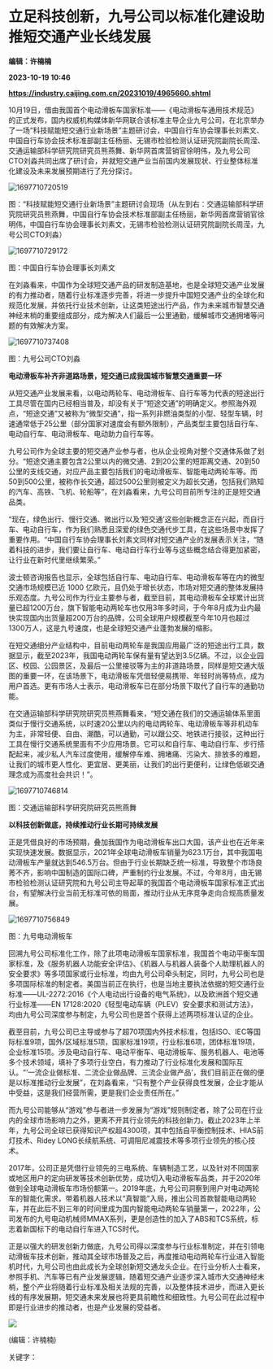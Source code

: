# 立足科技创新，九号公司以标准化建设助推短交通产业长线发展
**编辑：许楠楠**

**2023-10-19 10:46**

**https://industry.caijing.com.cn/20231019/4965660.shtml**

10月19日，借由我国首个电动滑板车国家标准——《电动滑板车通用技术规范》的正式发布，国内权威机构媒体新华网联合该标准主导企业九号公司，在北京举办了一场“科技赋能短交通行业新场景”主题研讨会，中国自行车协会理事长刘素文、中国自行车协会技术标准部副主任杨丽、无锡市检验检测认证研究院副院长周滢、交通运输部科学研究院研究员熊燕舞、新华网首席营销官徐明伟，及九号公司CTO刘淼共同出席了研讨会，并就短交通产业当前国内发展现状、行业整体标准化建设及未来发展预期进行了充分探讨。

![1697710720519](https://img4.caijing.com.cn/2023/1019/1697710784775.jpg)

图：“科技赋能短交通行业新场景”主题研讨会现场（从左到右：交通运输部科学研究院研究员熊燕舞，中国自行车协会技术标准部副主任杨丽，新华网首席营销官徐明伟，中国自行车协会理事长刘素文，无锡市检验检测认证研究院副院长周滢，九号公司CTO刘淼）

![1697710729172](https://tx3.cdn.caijing.com.cn/2023/1019/1697710833513.jpg)

图：中国自行车协会理事长刘素文

在刘淼看来，中国作为全球短交通产品的研发制造基地，也是全球短交通产业发展的有力推动者，随着行业标准逐步完善，将进一步提升中国短交通产业的全球化和规范化发展，并依托行业技术创新，让这类短途出行产品，作为未来城市智慧交通神经末梢的重要组成部分，成为解决人们最后一公里通勤，缓解城市交通拥堵等问题的有效解决方案。

![1697710737408](https://img6.caijing.com.cn/2023/1019/1697710857292.jpg)

图：九号公司CTO刘淼

**电动滑板车补齐非道路场景，短交通已成我国城市智慧交通重要一环**

从短交通产业发展来看，以电动两轮车、电动滑板车、自行车等为代表的短途出行工具尽管在国内已经相当普及，却没有关于“短途交通”的明确定义。参照海外观点，“短途交通”又被称为“微型交通”，指一系列非燃油类型的小型、轻型车辆，时速通常低于25公里（部分国家对速度会有额外限制），产品类型主要包括自行车、电动自行车、电动滑板车、电动助力自行车等。

九号公司作为全球主要的短交通产业参与者，也从企业视角对整个交通体系做了划分。“短途交通主要包含2公里以内的微交通、2到20公里的短距离交通、20到50公里的支线交通，对应产品主要包括我们的电动滑板车、智能电动两轮车等。而50到500公里，被称作长交通，超过500公里则被定义为超长交通，包括我们熟知的汽车、高铁、飞机、轮船等”，在刘淼看来，九号公司目前所专注的正是短交通品类。

“现在，绿色出行、慢行交通、微出行以及‘短交通’这些创新概念正在兴起，而自行车、电动自行车，作为我们熟悉且深爱的绿色交通代步工具，在这些场景中发挥了重要作用。“中国自行车协会理事长刘素文同样对短交通产业的发展表示关注，“随着科技的进步，我们要让自行车、电动自行车行业等与这些概念结合得更加紧密，让行业在新时代里继续繁荣。”

波士顿咨询报告也显示，全球包括自行车、电动自行车、电动滑板车等在内的微型交通市场规模已近 1000 亿欧元，且仍处于增长状态，市场对短交通的整体发展持乐观态度。九号公司作为行业主要参与者，截至目前，其电动滑板车全球累计出货量已超1200万台，旗下智能电动两轮车也仅用3年多时间，于今年8月成为业内最快实现国内出货量超200万台的品牌，公司全球用户规模截至今年10月也超过1300万人，这是九号速度，也是全球短交通产业蓬勃发展的缩影。

在短交通细分产业结构中，目前电动两轮车是我国应用最广泛的短途出行工具，数据显示，截至2023年，我国电动两轮车保有量有望达到3.5亿辆。不过，以企业园区、校园、公园景区，及最后一公里接驳等为主的非道路场景，同样是短交通大版图的重要一环，在该场景下，电动滑板车凭借轻便易携带、年轻时尚等特点，成为用户首选。更有市场人士表示，电动滑板车已在部分场景下取代了自行车的通勤功能。

在交通运输部科学研究院研究员熊燕舞看来，“短交通在我们的交通运输体系里面类似于慢行交通系统，以时速20公里以内的电动两轮车、电动滑板车等非机动车为主，非常轻便、自由、潮酷，可以通勤，可以跟公交、地铁进行接驳，这种出行工具在慢行交通系统里面有不少应用场景。它可以和自行车、电动自行车、步行搭配起来，减少私人汽车过度使用，缓解停车难、拥堵痛、污染大、排放多的难题，让我们的城市更人性化、更宜居、更美丽，让我们的出行更便利，让绿色低碳交通理念成为高度社会共识！”。

![1697710746814](https://img1.caijing.com.cn/2023/1019/1697710886496.jpg)

图：交通运输部科学研究院研究员熊燕舞

**以科技创新做底，持续推动行业长期可持续发展**

正是凭借良好的市场预期，叠加我国作为电动滑板车出口大国，该产业也在近年来实现快速发展。数据显示，2021年全球电动滑板车销量为623.1万台，其中我国电动滑板车产量就达到546.5万台。但由于行业长期缺乏统一标准，导致整个市场良莠不齐，影响中国制造的国际口碑，严重制约行业发展。不过，今年8月，由无锡市检验检测认证研究院和九号公司主导起草的我国首个电动滑板车国家标准正式出台，有望解决行业当前无标准可依的局面，推动行业从无序竞争走向合规高质量发展。

![1697710756849](https://img3.caijing.com.cn/2023/1019/1697710906507.jpg)

图：九号电动滑板车

回溯九号公司标准化工作，除了此项电动滑板车国家标准，我国首个电动平衡车国家标准，及《服务机器人功能安全评估》、《机器人与机器人装备个人助理机器人的安全要求》等多项国家或行业标准，均由九号公司牵头制定，同时，九号公司也是多项国际标准的制定者。美国当前正在执行，也是当地主要执法依据的短交通行业标准——UL-2272:2016《个人电动出行设备的电气系统》，以及欧洲首个短交通行业标准——EN 17128:2020《轻型电动车辆（PLEV）安全要求和测试方法》，均由九号公司深度参与制定，九号公司也是首个获得上述两项标准认证的企业。

截至目前，九号公司已主导或参与了超70项国内外技术标准，包括ISO、IEC等国际标准9项，国外/区域标准5项，国家标准19项，行业标准6项，团体标准19项，企业标准15项。涉及电动自行车、电动平衡车、电动滑板车、服务机器人、电池等多个技术领域，填补了多项行业空白，有力推动了行业标准化发展和国际互认。“‘一流企业做标准、二流企业做品牌、三流企业做产品’，我们目前正在做的便是以标准推动行业发展”，在刘淼看来，“只有整个产业获得良性发展，企业才能从中受益，这是我们经营所需，更是我们企业责任所在。”

而九号公司能够从“游戏”参与者进一步发展为“游戏”规则制定者，除了公司在行业内的全球市场影响力之外，更离不开其行业领先的科技创新力。截止2023年上半年，九号公司全球已获得知识产权超4300项，其中包括自平衡控制技术、HIAS前灯技术、Ridey LONG长续航系统、可调阻尼减震技术等多项行业领先的核心技术。

2017年，公司正是凭借行业领先的三电系统、车辆制造工艺，以及针对不同国家或地区用户的定向研发等技术创新优势，成功切入电动滑板车品类，并于2020年做到全球电动滑板车市场份额第一。2019年底，九号公司洞察到用户对电动两轮车的智能化需求，带着机器人技术以“真智能”入局，推出公司首款智能电动两轮车，并在此后不到三年的时间里成为国内智能电动两轮车销量第一，2022年，公司发布的九号电动机械师MMAX系列，更是创造性的加入了ABS和TCS系统，标志着新国标下的电动自行车进入TCS时代。

正是以强大的研发创新力做底，九号公司得以深度参与行业标准制定，并在引领电动滑板车技术创新，推动其全球市场普及之后，再度推动电动两轮车行业进入智能机时代，九号公司也由此成长为全球创新短交通龙头企业。在行业分析人士看来，参照手机、汽车等已有产业发展逻辑，随着短交通产业逐步深入城市大交通神经末梢，整个产业将随着行业标准及相关法规的完善，以及整体技术进步，而进入更长线的有序发展期，短交通未来发展也将更具前瞻性和细致性。九号公司在此过程中即是行业进步的推动者，也是产业发展的受益者。

![](https://tx1.cdn.caijing.com.cn/2014-03-27/114048455.jpg)

(编辑：许楠楠)

关键字：